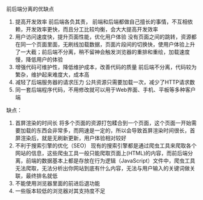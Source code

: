 前后端分离的优缺点
1. 提高开发效率
前后端各负其责， 前端和后端都做自己擅长的事情，不互相依赖，开发效率更快，而且分工比较均衡，会大大提高开发效率
2.  用户访问速度快，提升页面性能，优化用户体验
没有页面之间的跳转，资源都在同一个页面里面，无刷线加载数据，页面片段间的切换快，使用户体验上升了一大截；前后端不分离，稍不留神会触发浏览器的重排和重绘，加载速度慢，降低用户的体验
3. 增强代码可维护性，降低维护成本，改善代码的质量
前后端不分离，代码较为繁杂，维护起来难度大，成本高
4. 减轻了后端服务器的请求压力
公共资源只需要加载一次，减少了HTTP请求数
5. 同一套后端程序代码，不用修改就可以用于Web界面、手机、平板等多种客户端

缺点：

1. 首屏渲染的时间长
将多个页面的资源打包糅合到一个页面，这个页面一开始需要加载的东西会非常多，而网速是一定的，所以会导致首屏渲染时间很长，首屏渲染后，就是无刷新更新，用户体验相对较好
2. 不利于搜索引擎的优化（SEO）
现有的搜索引擎都是通过爬虫工具来爬取各个网站的信息，这些爬虫工具一般只能爬取页面上(HTML)的内容，而前后端分离，前端的数据基本上都是存放在行为逻辑（JavaScript）文件中，爬虫工具无法爬取，无法分析出你网站到底有什么内容，无法与用户输入的关键词做关联，最终排名就低
3. 不能使用浏览器里面的前进后退功能
4. 一些版本较低的浏览器对其支持度不足